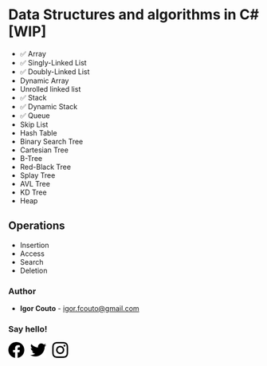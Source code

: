 # Data Structures and algorithms  in C# [WIP]

- ✅ Array
- ✅ Singly-Linked List
- ✅ Doubly-Linked List
- Dynamic Array
- Unrolled linked list
- ✅ Stack
- ✅ Dynamic Stack
- ✅ Queue
- Skip List
- Hash Table
- Binary Search Tree
- Cartesian Tree
- B-Tree
- Red-Black Tree
- Splay Tree
- AVL Tree
- KD Tree
- Heap

## Operations

- Insertion
- Access
- Search
- Deletion

### Author

- **Igor Couto** - [igor.fcouto@gmail.com](mailto:igor.fcouto@gmail.com)

### Say hello!

<a href="https://www.facebook.com/igor.couto/" target="_blank"><img height="32" width="32" src="https://raw.githubusercontent.com/igor-couto/images/main/social-icons/facebook.svg" /></a> &nbsp;&nbsp;<a href="https://twitter.com/igr_couto" target="_blank"><img height="32" width="32" src="https://raw.githubusercontent.com/igor-couto/images/main/social-icons/twitter.svg" /></a> &nbsp;&nbsp;<a href="https://www.instagram.com/igor.fcouto/" target="_blank"><img height="32" width="32" src="https://raw.githubusercontent.com/igor-couto/images/main/social-icons/instagram.svg" /></a>
